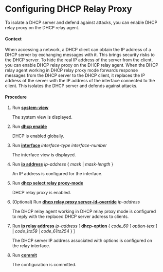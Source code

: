Configuring DHCP Relay Proxy
============================

To isolate a DHCP server and defend against attacks, you can enable DHCP relay proxy on the DHCP relay agent.

#### Context

When accessing a network, a DHCP client can obtain the IP address of a DHCP server by exchanging messages with it. This brings security risks to the DHCP server. To hide the real IP address of the server from the client, you can enable DHCP relay proxy on the DHCP relay agent. When the DHCP relay agent working in DHCP relay proxy mode forwards response messages from the DHCP server to the DHCP client, it replaces the IP address of the server with the IP address of the interface connected to the client. This isolates the DHCP server and defends against attacks.


#### Procedure

1. Run [**system-view**](cmdqueryname=system-view)
   
   
   
   The system view is displayed.
2. Run [**dhcp enable**](cmdqueryname=dhcp+enable)
   
   
   
   DHCP is enabled globally.
3. Run [**interface**](cmdqueryname=interface) *interface-type* *interface-number*
   
   
   
   The interface view is displayed.
4. Run [**ip address**](cmdqueryname=ip+address) *ip-address* { *mask* | *mask-length* }
   
   
   
   An IP address is configured for the interface.
5. Run [**dhcp select relay proxy-mode**](cmdqueryname=dhcp+select+relay+proxy-mode)
   
   
   
   DHCP relay proxy is enabled.
6. (Optional) Run [**dhcp relay proxy server-id-override**](cmdqueryname=dhcp+relay+proxy+server-id-override) *ip-address*
   
   
   
   The DHCP relay agent working in DHCP relay proxy mode is configured to reply with the replaced DHCP server address to clients.
7. Run [**ip relay address**](cmdqueryname=ip+relay+address) *ip-address* [ **dhcp-option** { *code\_60* [ *option-text* ] | *code\_1to59* | *code\_61to254* } ]
   
   
   
   The DHCP server IP address associated with options is configured on the relay interface.
8. Run [**commit**](cmdqueryname=commit)
   
   
   
   The configuration is committed.